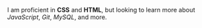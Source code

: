 I am proficient in **CSS** and **HTML**, but looking to learn more about *JavaScript*, *Git*, *MySQL*, and more.

